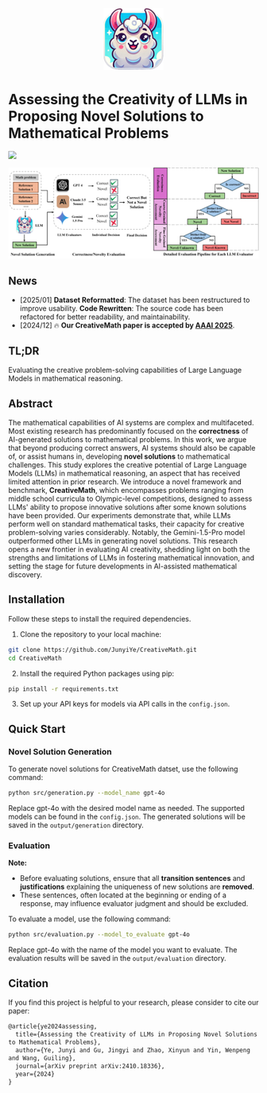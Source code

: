<p align="center">
    <img src="assets/figures/logo.png" width="120"> 
</p>

# Assessing the Creativity of LLMs in Proposing Novel Solutions to Mathematical Problems

[![](https://img.shields.io/badge/cs.CL-arXiv%3A2410.18336-B31B1B.svg)](https://arxiv.org/abs/2410.18336)

![](./assets/figures/CreativeMath.png)

## News
- [2025/01] **Dataset Reformatted**: The dataset has been restructured to improve usability. **Code Rewritten**: The source code has been refactored for better readability, and maintainability.
- [2024/12] 🔥 **Our CreativeMath paper is accepted by [AAAI 2025](https://aaai.org/conference/aaai/aaai-25/)**.

## TL;DR
Evaluating the creative problem-solving capabilities of Large Language Models in mathematical reasoning.

## Abstract
The mathematical capabilities of AI systems are complex and multifaceted. Most existing research has predominantly focused on the **correctness** of AI-generated solutions to mathematical problems. In this work, we argue that beyond producing correct answers, AI systems should also be capable of, or assist humans in, developing **novel solutions** to mathematical challenges. This study explores the creative potential of Large Language Models (LLMs) in mathematical reasoning, an aspect that has received limited attention in prior research. We introduce a novel framework and benchmark, **CreativeMath**, which encompasses problems ranging from middle school curricula to Olympic-level competitions, designed to assess LLMs' ability to propose innovative solutions after some known solutions have been provided. Our experiments demonstrate that, while LLMs perform well on standard mathematical tasks, their capacity for creative problem-solving varies considerably. Notably, the Gemini-1.5-Pro model outperformed other LLMs in generating novel solutions. This research opens a new frontier in evaluating AI creativity, shedding light on both the strengths and limitations of LLMs in fostering mathematical innovation, and setting the stage for future developments in AI-assisted mathematical discovery.

## Installation
Follow these steps to install the required dependencies.
1. Clone the repository to your local machine:
```bash
git clone https://github.com/JunyiYe/CreativeMath.git
cd CreativeMath
```

2. Install the required Python packages using pip:
```bash
pip install -r requirements.txt
```

3. Set up your API keys for models via API calls in the `config.json`.

## Quick Start

### Novel Solution Generation
To generate novel solutions for CreativeMath datset, use the following command:
```bash
python src/generation.py --model_name gpt-4o
```
Replace gpt-4o with the desired model name as needed. The supported models can be found in the `config.json`. The generated solutions will be saved in the `output/generation` directory.

### Evaluation

**Note:**

- Before evaluating solutions, ensure that all **transition sentences** and **justifications** explaining the uniqueness of new solutions are **removed**. 
- These sentences, often located at the beginning or ending of a response, may influence evaluator judgment and should be excluded.

To evaluate a model, use the following command:
```bash
python src/evaluation.py --model_to_evaluate gpt-4o
```
Replace gpt-4o with the name of the model you want to evaluate. The evaluation results will be saved in the `output/evaluation` directory.


## Citation
If you find this project is helpful to your research, please consider to cite our paper:
```
@article{ye2024assessing,
  title={Assessing the Creativity of LLMs in Proposing Novel Solutions to Mathematical Problems},
  author={Ye, Junyi and Gu, Jingyi and Zhao, Xinyun and Yin, Wenpeng and Wang, Guiling},
  journal={arXiv preprint arXiv:2410.18336},
  year={2024}
}
```
